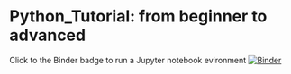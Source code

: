 # Python_Tutorial: from beginner to advanced
Click to the Binder badge to run a Jupyter notebook evironment
[![Binder](https://mybinder.org/badge.svg)](https://mybinder.org/v2/gh/DanhTaiHoang/Python_Tutorial/master)
